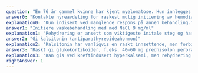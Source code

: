 ```yaml
---
question: "En 76 år gammel kvinne har kjent myelomatose. Hun innlegges akutt i medisinsk avdeling der du har LIS1 forvakt. Hun klager over generelle muskel- og skjelettsmerter, og når du snakker med henne virker hun somnolent og svarer ufullstendig på dine spørsmål med lang latenstid. Blodprøver viser serum ionisert kalsium på 2,05 mmol/L (ref. 1,13-1,28). Hvilke behandlingstiltak er viktigst å raskest starte i en slik situasjon?"
answer0: "Kontakte nyreavdeling for raskest mulig initiering av hemodialyse"
explanation0: "Kun indisert ved manglende respons på annen behandling."
answer1: "Initiere væskebehandling med med NaCl 9 mg/ml"
explanation1: "Rehydrering er ansett som viktigeste initale steg og har realtivt rask effekt. Virker via fortynning, men øker også kalsiumutskillelse. Start for eksempel med NaCl 9 mg/ml, 200–300 ml/time som etter hvert justeres slik at pasienten har diurese på 100–150 ml/time. Ev. urinkateter. Blodtrykk og puls følges. Hos pasienter med nyresvikt/hjertesvikt bør man være noe varsom med fare for overhydrering."
answer2: "Gi kalsitonin (antiparathyreoideahormon)"
explanation2: "Kalsitonin har vanligvis en raskt innsettende, men forbigående effekt. Kan vurderes brukt, men kun som tillegg til annen behandling ved hyperkalsemisk krise."
answer3: "Raskt gi glukokortikoider, f.eks. 40–60 mg prednisolon peroralt"
explanation3: "Kan gis ved kreftindusert hyperkalsemi, men rehydrering er ansett som viktigeste initale steg."
rightAnswer: 1
---
```

